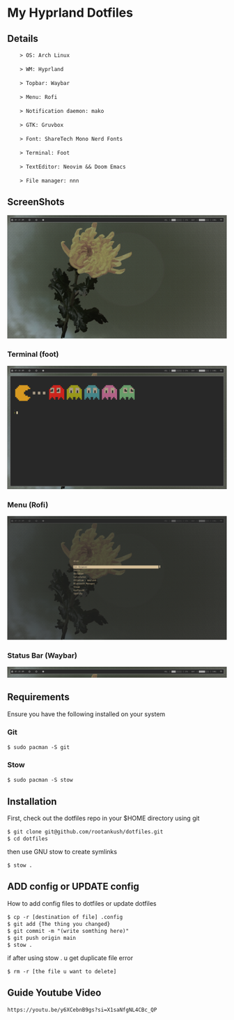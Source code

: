 # My Hyprland Dotfiles

## Details

```
    > OS: Arch Linux

    > WM: Hyprland

    > Topbar: Waybar

    > Menu: Rofi

    > Notification daemon: mako

    > GTK: Gruvbox

    > Font: ShareTech Mono Nerd Fonts

    > Terminal: Foot

    > TextEditor: Neovim && Doom Emacs

    > File manager: nnn
```

## ScreenShots
![screenshot-desktop](./images/screenshot-desktop.png)

### Terminal (foot)
![screenshot-terminal](./images/screenshot-terminal.png)

### Menu (Rofi)
![screenshot-dmenu](./images/screenshot-dmenu.png)

### Status Bar (Waybar)
![screenshot-waybar](./images/screenshot-waybar.png)

## Requirements

Ensure you have the following installed on your system

### Git

```
$ sudo pacman -S git
```

### Stow

```
$ sudo pacman -S stow
```

## Installation

First, check out the dotfiles repo in your $HOME directory using git

```
$ git clone git@github.com/rootankush/dotfiles.git
$ cd dotfiles
```

then use GNU stow to create symlinks

```
$ stow .
```

## ADD config or UPDATE config

How to add config files to dotfiles or update dotfiles

```
$ cp -r [destination of file] .config
$ git add {The thing you changed}
$ git commit -m "(write somthing here)"
$ git push origin main
$ stow .
```

if after using stow . u get duplicate file error

```
$ rm -r [the file u want to delete]
```

## Guide Youtube Video

```
https://youtu.be/y6XCebnB9gs?si=X1saNfgNL4CBc_QP
```
